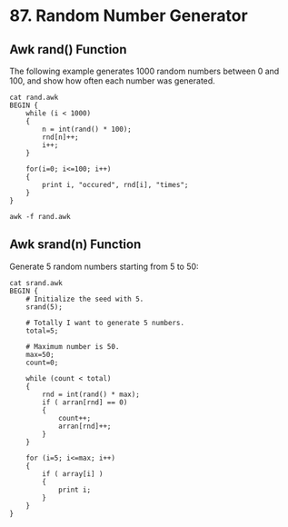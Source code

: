 # 87. Random Number Generator

## Awk rand() Function

The following example generates 1000 random numbers between 0 and 100, and show how often each number was generated.
```
cat rand.awk
BEGIN {
    while (i < 1000)
    {
        n = int(rand() * 100);
        rnd[n]++;
        i++;
    }

    for(i=0; i<=100; i++) 
    {
        print i, "occured", rnd[i], "times";
    }
}

awk -f rand.awk
```

## Awk srand(n) Function

Generate 5 random numbers starting from 5 to 50:
```
cat srand.awk
BEGIN {
    # Initialize the seed with 5.
    srand(5);

    # Totally I want to generate 5 numbers.
    total=5;

    # Maximum number is 50.
    max=50;
    count=0;

    while (count < total)
    {
        rnd = int(rand() * max);
        if ( arran[rnd] == 0)
        {
            count++;
            arran[rnd]++;
        }
    }

    for (i=5; i<=max; i++)
    {
        if ( array[i] )
        {
            print i;
        }
    }
}
```

